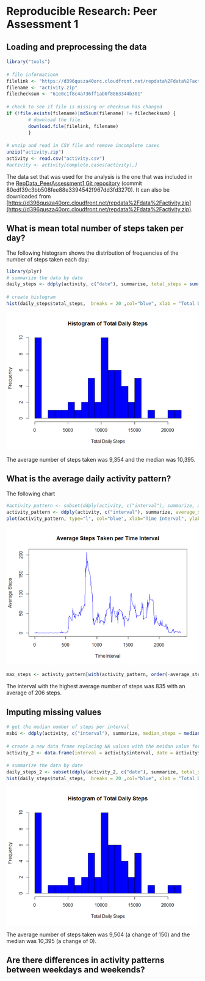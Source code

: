 # Reproducible Research: Peer Assessment 1

## Loading and preprocessing the data

```r
library("tools")

# file informationn
filelink <- "https://d396qusza40orc.cloudfront.net/repdata%2Fdata%2Factivity.zip"
filename <- "activity.zip"
filechecksum <- "61e0c1f8c4a736ff1ab0f8863344b301"

# check to see if file is missing or checksum has changed 
if (!file.exists(filename)|md5sum(filename) != filechecksum) {
        # download the file.
        download.file(filelink, filename)
        }         

# unzip and read in CSV file and remove incomplete cases
unzip("activity.zip")
activity <- read.csv("activity.csv")
#activity <- activity[complete.cases(activity),]
```
The data set that was used for the analysis is the one that was included in the [RepData_PeerAssessment1 Git repository](https://github.com/rdpeng/RepData_PeerAssessment1) (commit 80edf39c3bb508fee88e3394542f967dd3fd3270).  It can also be downloaded from [https://d396qusza40orc.cloudfront.net/repdata%2Fdata%2Factivity.zip](https://d396qusza40orc.cloudfront.net/repdata%2Fdata%2Factivity.zip).

## What is mean total number of steps taken per day?
The following histogram shows the distribution of frequencies of the number of steps taken each day:

```r
library(plyr)
# summarize the data by date
daily_steps <- ddply(activity, c("date"), summarise, total_steps = sum(steps, na.rm = TRUE))

# create histogram
hist(daily_steps$total_steps,  breaks = 20 ,col="blue", xlab = "Total Daily Steps", main = "Histogram of Total Daily Steps")
```

![](PA1_template_files/figure-html/dialy_steps-1.png) 



The average number of steps taken was 9,354 and the median was 10,395.

## What is the average daily activity pattern?
The following chart

```r
#activity_pattern <- subset(ddply(activity, c("interval"), summarize, average_steps = mean(steps, na.rm = TRUE)),  average_steps != 0)
activity_pattern <- ddply(activity, c("interval"), summarize, average_steps = mean(steps, na.rm = TRUE))
plot(activity_pattern, type="l", col="blue", xlab="Time Interval", ylab="Average Steps", main="Average Steps Taken per Time Interval")
```

![](PA1_template_files/figure-html/activity_pattern-1.png) 

```r
max_steps <- activity_pattern[with(activity_pattern, order(-average_steps)),][1,]
```



The interval with the highest average number of steps was 835 with an average of 206 steps.

## Imputing missing values



```r
# get the median number of steps per interval
msbi <- ddply(activity, c("interval"), summarize, median_steps = median(steps, na.rm = TRUE))

# create a new data frame replacing NA values with the meidan value for that interval
activity_2 <- data.frame(interval = activity$interval, date = activity$date, steps=ifelse(is.na(activity$steps), msbi[match(activity$interval, msbi$interval), 2], activity$steps), steps_old = activity$steps)

# summarize the data by date
daily_steps_2 <- subset(ddply(activity_2, c("date"), summarize, total_steps = sum(steps, na.rm = TRUE)), total_steps != 0)
hist(daily_steps$total_steps,  breaks = 20 ,col="blue", xlab = "Total Daily Steps", main = "Histogram of Total Daily Steps")
```

![](PA1_template_files/figure-html/Imputing_values-1.png) 


The average number of steps taken was 9,504 (a change of 150) and the median was 10,395 (a change of 0).

## Are there differences in activity patterns between weekdays and weekends?
